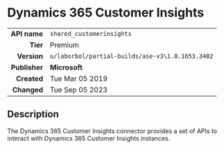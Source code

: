 # Dynamics 365 Customer Insights
| | |
|-:|-|
|**API name**|`shared_customerinsights`|
|**Tier**|Premium|
|**Version**|`u/laborbol/partial-builds/ase-v3\1.0.1653.3402`|
|**Publisher**|**Microsoft**|
|**Created**|Tue Mar 05 2019|
|**Changed**|Tue Sep 05 2023|

## Description
The Dynamics 365 Customer Insights connector provides a set of APIs to interact with Dynamics 365 Customer Insights instances.
